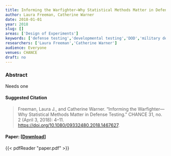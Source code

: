 ```yaml
---
title: Informing the Warfighter—Why Statistical Methods Matter in Defense Testing
author: Laura Freeman, Catherine Warner
date: 2018-01-01
year: 2018
slug: []
areas: ['Design of Experiments']
keywords: ['defense testing','developmental testing','DOD','military defense','U.S. military']
researchers: ['Laura Freeman','Catherine Warner']
audience: Everyone
venues: CHANCE
draft: no
---
```




### Abstract
Needs one

#### Suggested Citation
> Freeman, Laura J., and Catherine Warner. “Informing the Warfighter—Why Statistical Methods Matter in Defense Testing.” CHANCE 31, no. 2 (April 3, 2018): 4–11. https://doi.org/10.1080/09332480.2018.1467627.



#### Paper: [[Download](paper.pdf)]
{{< pdfReader "paper.pdf" >}}


